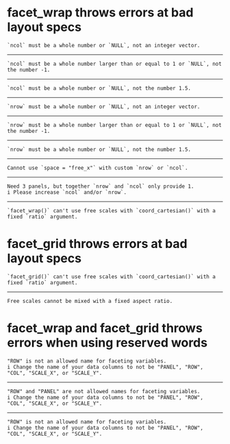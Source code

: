 # facet_wrap throws errors at bad layout specs

    `ncol` must be a whole number or `NULL`, not an integer vector.

---

    `ncol` must be a whole number larger than or equal to 1 or `NULL`, not the number -1.

---

    `ncol` must be a whole number or `NULL`, not the number 1.5.

---

    `nrow` must be a whole number or `NULL`, not an integer vector.

---

    `nrow` must be a whole number larger than or equal to 1 or `NULL`, not the number -1.

---

    `nrow` must be a whole number or `NULL`, not the number 1.5.

---

    Cannot use `space = "free_x"` with custom `nrow` or `ncol`.

---

    Need 3 panels, but together `nrow` and `ncol` only provide 1.
    i Please increase `ncol` and/or `nrow`.

---

    `facet_wrap()` can't use free scales with `coord_cartesian()` with a fixed `ratio` argument.

# facet_grid throws errors at bad layout specs

    `facet_grid()` can't use free scales with `coord_cartesian()` with a fixed `ratio` argument.

---

    Free scales cannot be mixed with a fixed aspect ratio.

# facet_wrap and facet_grid throws errors when using reserved words

    "ROW" is not an allowed name for faceting variables.
    i Change the name of your data columns to not be "PANEL", "ROW", "COL", "SCALE_X", or "SCALE_Y".

---

    "ROW" and "PANEL" are not allowed names for faceting variables.
    i Change the name of your data columns to not be "PANEL", "ROW", "COL", "SCALE_X", or "SCALE_Y".

---

    "ROW" is not an allowed name for faceting variables.
    i Change the name of your data columns to not be "PANEL", "ROW", "COL", "SCALE_X", or "SCALE_Y".

